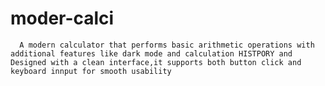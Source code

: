 # moder-calci
      A modern calculator that performs basic arithmetic operations with additional features like dark mode and calculation HISTPORY and Designed with a clean interface,it supports both button click and keyboard innput for smooth usability
